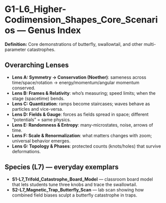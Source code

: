 # G1-L6_Higher-Codimension_Shapes_Core_Scenarios — Genus Index
**Definition:** Core demonstrations of butterfly, swallowtail, and other multi-parameter catastrophes.

## Overarching Lenses

- **Lens A: Symmetry -> Conservation (Noether)**: sameness across time/space/rotation → energy/momentum/angular momentum conserved.
- **Lens B: Frames & Relativity**: who’s measuring; speed limits; when the stage (spacetime) bends.
- **Lens C: Quantization**: ramps become staircases; waves behave as particles and vice-versa.
- **Lens D: Fields & Gauge**: forces as fields spread in space; different “potentials” = same physics.
- **Lens E: Randomness & Entropy**: many-microstates, noise, arrows of time.
- **Lens F: Scale & Renormalization**: what matters changes with zoom; universal behavior emerges.
- **Lens G: Topology & Phases**: protected counts (knots/holes) that survive deformations.

## Species (L7) — everyday exemplars
- **S1-L7_Trifold_Catastrophe_Board_Model** — classroom board model that lets students tune three knobs and trace the swallowtail.
- **S2-L7_Magnetic_Trap_Butterfly_Scan** — lab scan showing how combined field biases sculpt a butterfly catastrophe in traps.
